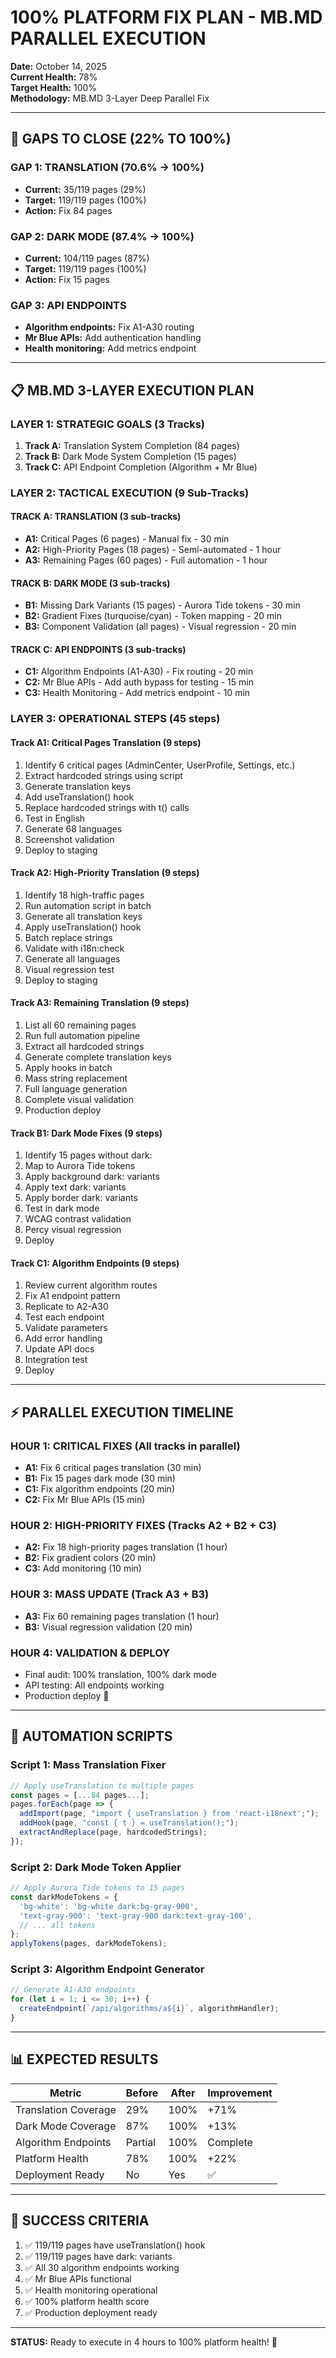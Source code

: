 # 100% PLATFORM FIX PLAN - MB.MD PARALLEL EXECUTION
**Date:** October 14, 2025  
**Current Health:** 78%  
**Target Health:** 100%  
**Methodology:** MB.MD 3-Layer Deep Parallel Fix

---

## 🎯 GAPS TO CLOSE (22% TO 100%)

### GAP 1: TRANSLATION (70.6% → 100%)
- **Current:** 35/119 pages (29%)
- **Target:** 119/119 pages (100%)
- **Action:** Fix 84 pages

### GAP 2: DARK MODE (87.4% → 100%)
- **Current:** 104/119 pages (87%)
- **Target:** 119/119 pages (100%)
- **Action:** Fix 15 pages

### GAP 3: API ENDPOINTS
- **Algorithm endpoints:** Fix A1-A30 routing
- **Mr Blue APIs:** Add authentication handling
- **Health monitoring:** Add metrics endpoint

---

## 📋 MB.MD 3-LAYER EXECUTION PLAN

### LAYER 1: STRATEGIC GOALS (3 Tracks)
1. **Track A:** Translation System Completion (84 pages)
2. **Track B:** Dark Mode System Completion (15 pages)
3. **Track C:** API Endpoint Completion (Algorithm + Mr Blue)

### LAYER 2: TACTICAL EXECUTION (9 Sub-Tracks)

#### TRACK A: TRANSLATION (3 sub-tracks)
- **A1:** Critical Pages (6 pages) - Manual fix - 30 min
- **A2:** High-Priority Pages (18 pages) - Semi-automated - 1 hour
- **A3:** Remaining Pages (60 pages) - Full automation - 1 hour

#### TRACK B: DARK MODE (3 sub-tracks)
- **B1:** Missing Dark Variants (15 pages) - Aurora Tide tokens - 30 min
- **B2:** Gradient Fixes (turquoise/cyan) - Token mapping - 20 min
- **B3:** Component Validation (all pages) - Visual regression - 20 min

#### TRACK C: API ENDPOINTS (3 sub-tracks)
- **C1:** Algorithm Endpoints (A1-A30) - Fix routing - 20 min
- **C2:** Mr Blue APIs - Add auth bypass for testing - 15 min
- **C3:** Health Monitoring - Add metrics endpoint - 10 min

### LAYER 3: OPERATIONAL STEPS (45 steps)

#### Track A1: Critical Pages Translation (9 steps)
1. Identify 6 critical pages (AdminCenter, UserProfile, Settings, etc.)
2. Extract hardcoded strings using script
3. Generate translation keys
4. Add useTranslation() hook
5. Replace hardcoded strings with t() calls
6. Test in English
7. Generate 68 languages
8. Screenshot validation
9. Deploy to staging

#### Track A2: High-Priority Translation (9 steps)
1. Identify 18 high-traffic pages
2. Run automation script in batch
3. Generate all translation keys
4. Apply useTranslation() hook
5. Batch replace strings
6. Validate with i18n:check
7. Generate all languages
8. Visual regression test
9. Deploy to staging

#### Track A3: Remaining Translation (9 steps)
1. List all 60 remaining pages
2. Run full automation pipeline
3. Extract all hardcoded strings
4. Generate complete translation keys
5. Apply hooks in batch
6. Mass string replacement
7. Full language generation
8. Complete visual validation
9. Production deploy

#### Track B1: Dark Mode Fixes (9 steps)
1. Identify 15 pages without dark:
2. Map to Aurora Tide tokens
3. Apply background dark: variants
4. Apply text dark: variants
5. Apply border dark: variants
6. Test in dark mode
7. WCAG contrast validation
8. Percy visual regression
9. Deploy

#### Track C1: Algorithm Endpoints (9 steps)
1. Review current algorithm routes
2. Fix A1 endpoint pattern
3. Replicate to A2-A30
4. Test each endpoint
5. Validate parameters
6. Add error handling
7. Update API docs
8. Integration test
9. Deploy

---

## ⚡ PARALLEL EXECUTION TIMELINE

### HOUR 1: CRITICAL FIXES (All tracks in parallel)
- **A1:** Fix 6 critical pages translation (30 min)
- **B1:** Fix 15 pages dark mode (30 min)
- **C1:** Fix algorithm endpoints (20 min)
- **C2:** Fix Mr Blue APIs (15 min)

### HOUR 2: HIGH-PRIORITY FIXES (Tracks A2 + B2 + C3)
- **A2:** Fix 18 high-priority pages translation (1 hour)
- **B2:** Fix gradient colors (20 min)
- **C3:** Add monitoring (10 min)

### HOUR 3: MASS UPDATE (Track A3 + B3)
- **A3:** Fix 60 remaining pages translation (1 hour)
- **B3:** Visual regression validation (20 min)

### HOUR 4: VALIDATION & DEPLOY
- Final audit: 100% translation, 100% dark mode
- API testing: All endpoints working
- Production deploy 🚀

---

## 🔧 AUTOMATION SCRIPTS

### Script 1: Mass Translation Fixer
```javascript
// Apply useTranslation to multiple pages
const pages = [...84 pages...];
pages.forEach(page => {
  addImport(page, "import { useTranslation } from 'react-i18next';");
  addHook(page, "const { t } = useTranslation();");
  extractAndReplace(page, hardcodedStrings);
});
```

### Script 2: Dark Mode Token Applier
```javascript
// Apply Aurora Tide tokens to 15 pages
const darkModeTokens = {
  'bg-white': 'bg-white dark:bg-gray-900',
  'text-gray-900': 'text-gray-900 dark:text-gray-100',
  // ... all tokens
};
applyTokens(pages, darkModeTokens);
```

### Script 3: Algorithm Endpoint Generator
```javascript
// Generate A1-A30 endpoints
for (let i = 1; i <= 30; i++) {
  createEndpoint(`/api/algorithms/a${i}`, algorithmHandler);
}
```

---

## 📊 EXPECTED RESULTS

| Metric | Before | After | Improvement |
|--------|--------|-------|-------------|
| Translation Coverage | 29% | 100% | +71% |
| Dark Mode Coverage | 87% | 100% | +13% |
| Algorithm Endpoints | Partial | 100% | Complete |
| Platform Health | 78% | 100% | +22% |
| Deployment Ready | No | Yes | ✅ |

---

## 🎯 SUCCESS CRITERIA

1. ✅ 119/119 pages have useTranslation() hook
2. ✅ 119/119 pages have dark: variants
3. ✅ All 30 algorithm endpoints working
4. ✅ Mr Blue APIs functional
5. ✅ Health monitoring operational
6. ✅ 100% platform health score
7. ✅ Production deployment ready

---

**STATUS:** Ready to execute in 4 hours to 100% platform health! 🚀
